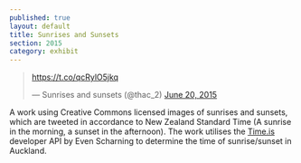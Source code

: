 ```yaml
---
published: true
layout: default
title: Sunrises and Sunsets
section: 2015
category: exhibit
---
```


<a href="https://time.is/Auckland,_Auckland" id="time_is_link" rel="nofollow" style="font-size:36px">
<span id="Auckland__Auckland_z901" style="font-size:36px"></span>
<script src="https://widget.time.is/en_gb.js"></script>
<script>
time_is_widget.init({Auckland__Auckland_z901:{template:"SUN", sun_format:"Sunrise: srhour:srminute Sunset: sshour:ssminute", coords:"-36.8666700,174.7666700"}});
</script>


<blockquote class="twitter-tweet" lang="en"><p lang="und" dir="ltr"><a href="https://t.co/qcRylO5jkq">https://t.co/qcRylO5jkq</a></p>&mdash; Sunrises and sunsets (@thac_2) <a href="https://twitter.com/thac_2/status/612113760010899456">June 20, 2015</a></blockquote>
<script async src="//platform.twitter.com/widgets.js" charset="utf-8"></script>

A work using Creative Commons licensed images of sunrises and sunsets, which are tweeted in accordance to New Zealand Standard Time (A sunrise in the morning, a sunset in the afternoon). The work utilises the [Time.is][time] developer API by Even Scharning to determine the time of sunrise/sunset in Auckland.

[time]: https://time.is/about
